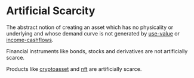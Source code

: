 # Artificial Scarcity

The abstract notion of creating an asset which has no physicality or underlying and whose demand curve is not generated by [use-value](concepts/use-value.md) or [income-cashflows](concepts/income-cashflows.md). 

Financial instruments like bonds, stocks and derivatives are not artificially scarce.

Products like [cryptoasset](cryptoasset.md) and [nft](concepts/nft.md) are artificially scarce.

